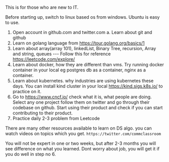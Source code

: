This is for those who are new to IT.

Before starting up, switch to linux based os from windows. Ubuntu is easy to use.
1. Open account in github.com and twitter.com
    a. Learn about git and github
2. Learn on golang language from https://tour.golang.org/basics/1
3. Learn about array(array 101), linkedList, Binary Tree, recursion, Array and string, queues --- Follow this for reference https://leetcode.com/explore/
4. Learn about docker, how they are different than vms. Try running docker container in your local eg postgres db as a container, nginx as a container.
5. Learn about kubernetes. why industries are using kubernetes these days. You can install kind cluster in your local https://kind.sigs.k8s.io/ to practice on it.
6. Go to https://www.cncf.io/ check what it is, what people are doing. Select any one project follow them on twitter and go through their codebase on github. Start using their product and check if you can start contributing to their product.
7. Practice daily 2-3 problem from Leetcode

There are many other resources available to learn on DS algo. you can watch videos on topics which you get.
    ```https://twitter.com/commclassroom```


You will not be expert in one or two weeks, but after 2-3 months you will see difference on what you learned. Dont worry about job, you will get it if you do well in step no 6.